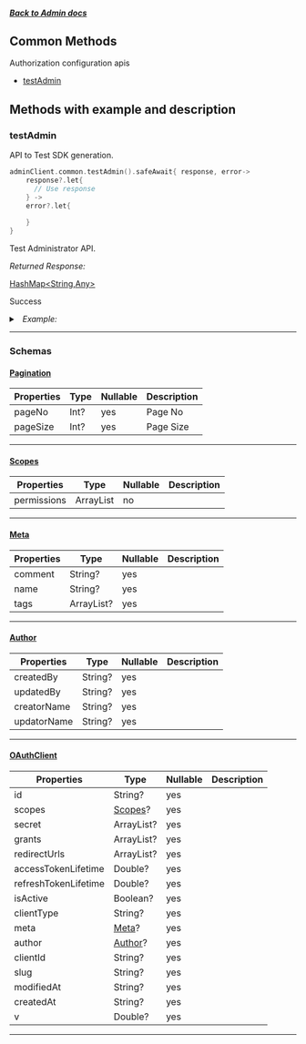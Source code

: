 



##### [Back to Admin docs](./README.md)

## Common Methods
Authorization configuration apis
* [testAdmin](#testadmin)



## Methods with example and description


### testAdmin
API to Test SDK generation.




```kotlin
adminClient.common.testAdmin().safeAwait{ response, error->
    response?.let{
      // Use response
    } ->
    error?.let{
      
    } 
}
```






Test Administrator API.

*Returned Response:*




[HashMap<String,Any>](#HashMap<String,Any>)

Success




<details>
<summary><i>&nbsp; Example:</i></summary>

```json

```
</details>









---



### Schemas

 
 
 #### [Pagination](#Pagination)

 | Properties | Type | Nullable | Description |
 | ---------- | ---- | -------- | ----------- |
 | pageNo | Int? |  yes  | Page No |
 | pageSize | Int? |  yes  | Page Size |

---


 
 
 #### [Scopes](#Scopes)

 | Properties | Type | Nullable | Description |
 | ---------- | ---- | -------- | ----------- |
 | permissions | ArrayList<String> |  no  |  |

---


 
 
 #### [Meta](#Meta)

 | Properties | Type | Nullable | Description |
 | ---------- | ---- | -------- | ----------- |
 | comment | String? |  yes  |  |
 | name | String? |  yes  |  |
 | tags | ArrayList<String>? |  yes  |  |

---


 
 
 #### [Author](#Author)

 | Properties | Type | Nullable | Description |
 | ---------- | ---- | -------- | ----------- |
 | createdBy | String? |  yes  |  |
 | updatedBy | String? |  yes  |  |
 | creatorName | String? |  yes  |  |
 | updatorName | String? |  yes  |  |

---


 
 
 #### [OAuthClient](#OAuthClient)

 | Properties | Type | Nullable | Description |
 | ---------- | ---- | -------- | ----------- |
 | id | String? |  yes  |  |
 | scopes | [Scopes](#Scopes)? |  yes  |  |
 | secret | ArrayList<String>? |  yes  |  |
 | grants | ArrayList<String>? |  yes  |  |
 | redirectUrls | ArrayList<String>? |  yes  |  |
 | accessTokenLifetime | Double? |  yes  |  |
 | refreshTokenLifetime | Double? |  yes  |  |
 | isActive | Boolean? |  yes  |  |
 | clientType | String? |  yes  |  |
 | meta | [Meta](#Meta)? |  yes  |  |
 | author | [Author](#Author)? |  yes  |  |
 | clientId | String? |  yes  |  |
 | slug | String? |  yes  |  |
 | modifiedAt | String? |  yes  |  |
 | createdAt | String? |  yes  |  |
 | v | Double? |  yes  |  |

---



